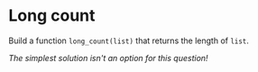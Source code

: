 # Long count

Build a function `long_count(list)` that returns the length of `list`.

*The simplest solution isn't an option for this question!*

